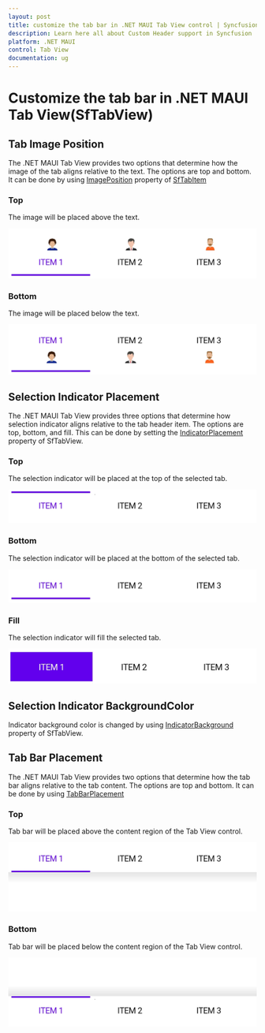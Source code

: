 ```yaml
---
layout: post
title: customize the tab bar in .NET MAUI Tab View control | Syncfusion
description: Learn here all about Custom Header support in Syncfusion .NET MAUI Tab View(SfTabView) control and more.
platform: .NET MAUI
control: Tab View
documentation: ug
---
```


# Customize the tab bar in .NET MAUI Tab View(SfTabView)

## Tab Image Position

The .NET MAUI Tab View provides two options that determine how the image of the tab aligns relative to the text. The options are top and bottom. It can be done by using [ImagePosition](https://npmci.syncfusion.com/maui/api/development/maui-tabview/) property of [SfTabItem](https://npmci.syncfusion.com/maui/api/development/maui-tabview/api/Syncfusion.Maui.TabView.SfTabItem.html#Syncfusion_Maui_TabView_SfTabItem_ImagePosition)

### Top

The image will be placed above the text.

![Tab Image Position Top.](images/Image-Position-Top.png) 

### Bottom

The image will be placed below the text.

![Tab Image Position Bottom.](images/Image-Position-Bottom.png) 

## Selection Indicator Placement

The .NET MAUI Tab View provides three options that determine how selection indicator aligns relative to the tab header item. The options are top, bottom, and fill. This can be done by setting the [IndicatorPlacement](https://npmci.syncfusion.com/maui/api/development/maui-tabview/api/Syncfusion.Maui.TabView.SfTabView.html#Syncfusion_Maui_TabView_SfTabView_IndicatorPlacement) property of SfTabView.

### Top

The selection indicator will be placed at the top of the selected tab.

![Tab Image Position Top.](images/Selection-Indicator-placement-Top.png) 

### Bottom

The selection indicator will be placed at the bottom of the selected tab.

![Tab Image Position Bottom.](images/Selection-Indicator-placement-Bottom.png) 

### Fill

The selection indicator will fill the selected tab.

![Tab Image Position Fill.](images/Selection-Indicator-placement-Fill.png) 

## Selection Indicator BackgroundColor

Indicator background color is changed by using [IndicatorBackground](https://npmci.syncfusion.com/maui/api/development/maui-tabview/api/Syncfusion.Maui.TabView.SfTabView.html#Syncfusion_Maui_TabView_SfTabView_IndicatorBackground) property of SfTabView.

## Tab Bar Placement

The .NET MAUI Tab View provides two options that determine how the tab bar aligns relative to the tab content. The options are top and bottom. It can be done by using [TabBarPlacement](https://npmci.syncfusion.com/maui/api/development/maui-tabview/api/Syncfusion.Maui.TabView.SfTabView.html#Syncfusion_Maui_TabView_SfTabView_TabBarPlacement)

### Top

Tab bar will be placed above the content region of the Tab View control.

![Tab Bar Placement Top.](images/Tab-bar-Placement-Top.png) 

### Bottom

Tab bar will be placed below the content region of the Tab View control. 

![Tab Bar Placement Bottom.](images/Tab-bar-Placement-Bottom.png) 